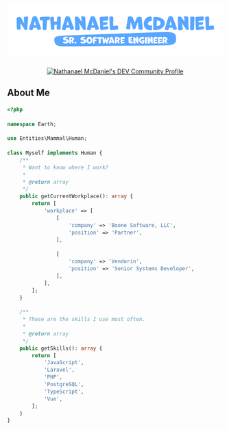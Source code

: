 # [![GitHub Header](https://raw.githubusercontent.com/leemcd56/leemcd56/main/assets/banner.png)](https://nathanael.rocks/)

<p align="center">
    <a href="https://dev.to/leemcd56">
        <img src="https://practicaldev-herokuapp-com.freetls.fastly.net/assets/rainbowdev.svg" alt="Nathanael McDaniel's DEV Community Profile" height="30" width="30">
    </a>
</p>

## About Me

```php
<?php

namespace Earth;

use Entities\Mammal\Human;

class Myself implements Human {
    /**
     * Want to know where I work?
     *
     * @return array
     */
    public getCurrentWorkplace(): array {
        return [
            'workplace' => [
                [
                    'company' => 'Boone Software, LLC',
                    'position' => 'Partner',
                ],

                [
                    'company' => 'Vendorin',
                    'position' => 'Senior Systems Developer',
                ],
            ],
        ];
    }

    /**
     * These are the skills I use most often.
     *
     * @return array
     */
    public getSkills(): array {
        return [
            'JavaScript',
            'Laravel',
            'PHP',
            'PostgreSQL',
            'TypeScript',
            'Vue',
        ];
    }
}
```